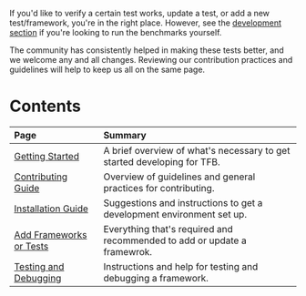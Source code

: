 If you'd like to verify a certain test works, update a test, or 
add a new test/framework, you're in the right place. 
However, see the [development section](Development) 
if you're looking to run the benchmarks yourself.

The community has consistently helped in making these tests better, 
and we welcome any and all changes. Reviewing our contribution 
practices and guidelines will help to keep us all on the same page. 

# Contents

| Page | Summary |
|:---- |:------- |
[Getting Started](Development/Getting-Started) | A brief overview of what's necessary to get started developing for TFB.
[Contributing Guide](Development/Contributing-Guide) | Overview of guidelines and general practices for contributing.
[Installation Guide](Development/Installation-Guide) | Suggestions and instructions to get a development environment set up.
[Add Frameworks or Tests](Development/Add-Frameworks-or-Tests) | Everything that's required and recommended to add or update a framewrok.
[Testing and Debugging](Development/Testing-and-Debugging) | Instructions and help for testing and debugging a framework.
